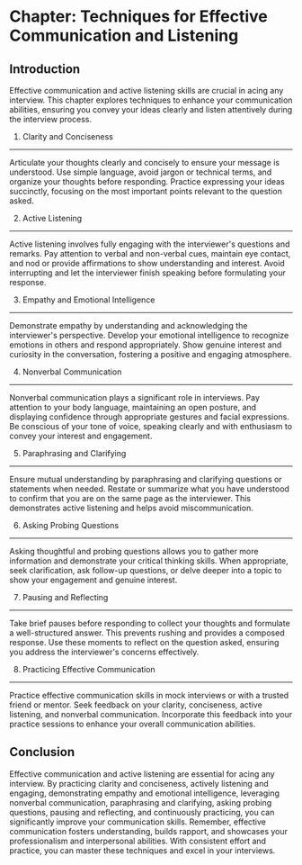 Chapter: Techniques for Effective Communication and Listening
=============================================================

Introduction
------------

Effective communication and active listening skills are crucial in acing any interview. This chapter explores techniques to enhance your communication abilities, ensuring you convey your ideas clearly and listen attentively during the interview process.

1. Clarity and Conciseness
--------------------------

Articulate your thoughts clearly and concisely to ensure your message is understood. Use simple language, avoid jargon or technical terms, and organize your thoughts before responding. Practice expressing your ideas succinctly, focusing on the most important points relevant to the question asked.

2. Active Listening
-------------------

Active listening involves fully engaging with the interviewer's questions and remarks. Pay attention to verbal and non-verbal cues, maintain eye contact, and nod or provide affirmations to show understanding and interest. Avoid interrupting and let the interviewer finish speaking before formulating your response.

3. Empathy and Emotional Intelligence
-------------------------------------

Demonstrate empathy by understanding and acknowledging the interviewer's perspective. Develop your emotional intelligence to recognize emotions in others and respond appropriately. Show genuine interest and curiosity in the conversation, fostering a positive and engaging atmosphere.

4. Nonverbal Communication
--------------------------

Nonverbal communication plays a significant role in interviews. Pay attention to your body language, maintaining an open posture, and displaying confidence through appropriate gestures and facial expressions. Be conscious of your tone of voice, speaking clearly and with enthusiasm to convey your interest and engagement.

5. Paraphrasing and Clarifying
------------------------------

Ensure mutual understanding by paraphrasing and clarifying questions or statements when needed. Restate or summarize what you have understood to confirm that you are on the same page as the interviewer. This demonstrates active listening and helps avoid miscommunication.

6. Asking Probing Questions
---------------------------

Asking thoughtful and probing questions allows you to gather more information and demonstrate your critical thinking skills. When appropriate, seek clarification, ask follow-up questions, or delve deeper into a topic to show your engagement and genuine interest.

7. Pausing and Reflecting
-------------------------

Take brief pauses before responding to collect your thoughts and formulate a well-structured answer. This prevents rushing and provides a composed response. Use these moments to reflect on the question asked, ensuring you address the interviewer's concerns effectively.

8. Practicing Effective Communication
-------------------------------------

Practice effective communication skills in mock interviews or with a trusted friend or mentor. Seek feedback on your clarity, conciseness, active listening, and nonverbal communication. Incorporate this feedback into your practice sessions to enhance your overall communication abilities.

Conclusion
----------

Effective communication and active listening are essential for acing any interview. By practicing clarity and conciseness, actively listening and engaging, demonstrating empathy and emotional intelligence, leveraging nonverbal communication, paraphrasing and clarifying, asking probing questions, pausing and reflecting, and continuously practicing, you can significantly improve your communication skills. Remember, effective communication fosters understanding, builds rapport, and showcases your professionalism and interpersonal abilities. With consistent effort and practice, you can master these techniques and excel in your interviews.
